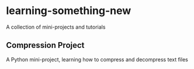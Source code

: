 # learning-something-new
A collection of mini-projects and tutorials

## Compression Project
A Python mini-project, learning how to compress and decompress text files

